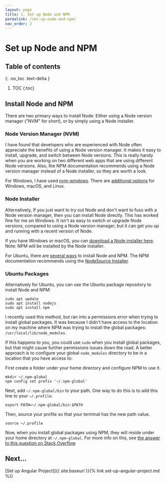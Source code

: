 ```yaml
---
layout: page
title: 1. Set up Node and NPM
permalink: /set-up-node-and-npm/
nav_order: 2
---
```


# Set up Node and NPM

## Table of contents
{: .no_toc .text-delta }

1. TOC
{:toc}

## Install Node and NPM

There are two primary ways to install Node: Either using a Node version manager ("NVM" for short), or by simply using a Node installer.

### Node Version Manager (NVM)

I have found that developers who are experienced with Node often appreciate the benefits of using a Node version manager. It makes it easy to install, upgrade, and switch between Node versions. This is really handy when you are working on two different web apps that are using different Node versions. Also, the NPM documentation recommends using a Node version manager instead of a Node installer, so they are worth a look.

For Windows, I have used [nvm-windows](https://github.com/coreybutler/nvm-windows). There are [additional options](https://docs.npmjs.com/cli/v6/configuring-npm/install#using-a-node-version-manager-to-install-node-js-and-npm) for Windows, macOS, and Linux.

### Node Installer

Alternatively, If you just want to try out Node and don't want to fuss with a Node version manager, then you can install Node directly. This has worked fine for me on Windows. It isn't as easy to switch or upgrade Node versions, compared to using a Node version manager, but it can get you up and running with a recent version of Node.

If you have Windows or macOS, you can [download a Node installer here](https://nodejs.org/en/). Note: NPM will be installed by the Node installer.

For Ubuntu, there are [several ways](https://docs.npmjs.com/cli/v6/configuring-npm/install#using-a-node-version-manager-to-install-node-js-and-npm) to install Node and NPM. The NPM documentation recommends using the [NodeSource Installer](https://github.com/nodesource/distributions).


### Ubuntu Packages

Alternatively for Ubuntu, you can use the Ubuntu package repository to install Node and NPM:

```
sudo apt update
sudo apt install nodejs
sudo apt install npm
```

I recently used this method, but ran into a permissions error when trying to install global packages. It was because I didn't have access to the location on my machine where NPM was trying to install the global packages: `/usr/local/lib/node_modules`.

If this happens to you, you could use `sudo` when you install global packages, but that might cause further permissions issues down the road. A better approach is to configure your global `node_modules` directory to be in a location that you have access to:

First create a folder under your home directory and configure NPM to use it.

```
mkdir ~/.npm-global
npm config set prefix '~/.npm-global'
```

Next, add `~/.npm-global/bin` to your path. One way to do this is to add this line to your `~/.profile`:

```
export PATH=~/.npm-global/bin:$PATH
```

Then, source your profile so that your terminal has the new path value.

```
source ~/.profile
```

Now, when you install global packages using NPM, they will reside under your home directory at `~/.npm-global`. For more info on this, see [the answer to this question on Stack Overflow](https://stackoverflow.com/questions/33725639/npm-install-g-less-does-not-work-eacces-permission-denied)

## Next...

[Set up Angular Project]({{ site.baseurl }}{% link set-up-angular-project.md %})
